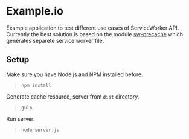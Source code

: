 
# Example.io

Example application to test different use cases of ServiceWorker API. Currently the best solution is based on the module [sw-precache](https://github.com/GoogleChrome/sw-precache) which generates separete service worker file. 

## Setup

Make sure you have Node.js and NPM installed before.

> `npm install`

Generate cache resource, server from `dist` directory.

> `gulp`

Run server:

> `node server.js`
